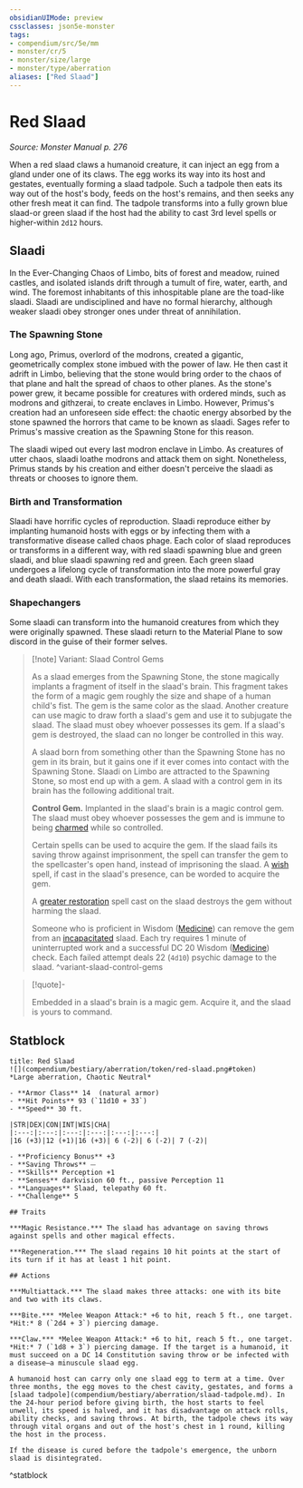 ```yaml
---
obsidianUIMode: preview
cssclasses: json5e-monster
tags:
- compendium/src/5e/mm
- monster/cr/5
- monster/size/large
- monster/type/aberration
aliases: ["Red Slaad"]
---
```

# Red Slaad
*Source: Monster Manual p. 276*  

When a red slaad claws a humanoid creature, it can inject an egg from a gland under one of its claws. The egg works its way into its host and gestates, eventually forming a slaad tadpole. Such a tadpole then eats its way out of the host's body, feeds on the host's remains, and then seeks any other fresh meat it can find. The tadpole transforms into a fully grown blue slaad-or green slaad if the host had the ability to cast 3rd level spells or higher-within `2d12` hours.

## Slaadi

In the Ever-Changing Chaos of Limbo, bits of forest and meadow, ruined castles, and isolated islands drift through a tumult of fire, water, earth, and wind. The foremost inhabitants of this inhospitable plane are the toad-like slaadi. Slaadi are undisciplined and have no formal hierarchy, although weaker slaadi obey stronger ones under threat of annihilation.

### The Spawning Stone

Long ago, Primus, overlord of the modrons, created a gigantic, geometrically complex stone imbued with the power of law. He then cast it adrift in Limbo, believing that the stone would bring order to the chaos of that plane and halt the spread of chaos to other planes. As the stone's power grew, it became possible for creatures with ordered minds, such as modrons and githzerai, to create enclaves in Limbo. However, Primus's creation had an unforeseen side effect: the chaotic energy absorbed by the stone spawned the horrors that came to be known as slaadi. Sages refer to Primus's massive creation as the Spawning Stone for this reason.

The slaadi wiped out every last modron enclave in Limbo. As creatures of utter chaos, slaadi loathe modrons and attack them on sight. Nonetheless, Primus stands by his creation and either doesn't perceive the slaadi as threats or chooses to ignore them.

### Birth and Transformation

Slaadi have horrific cycles of reproduction. Slaadi reproduce either by implanting humanoid hosts with eggs or by infecting them with a transformative disease called chaos phage. Each color of slaad reproduces or transforms in a different way, with red slaadi spawning blue and green slaadi, and blue slaadi spawning red and green. Each green slaad undergoes a lifelong cycle of transformation into the more powerful gray and death slaadi. With each transformation, the slaad retains its memories.

### Shapechangers

Some slaadi can transform into the humanoid creatures from which they were originally spawned. These slaadi return to the Material Plane to sow discord in the guise of their former selves.

> [!note] Variant: Slaad Control Gems
> 
> As a slaad emerges from the Spawning Stone, the stone magically implants a fragment of itself in the slaad's brain. This fragment takes the form of a magic gem roughly the size and shape of a human child's fist. The gem is the same color as the slaad. Another creature can use magic to draw forth a slaad's gem and use it to subjugate the slaad. The slaad must obey whoever possesses its gem. If a slaad's gem is destroyed, the slaad can no longer be controlled in this way.
> 
> A slaad born from something other than the Spawning Stone has no gem in its brain, but it gains one if it ever comes into contact with the Spawning Stone. Slaadi on Limbo are attracted to the Spawning Stone, so most end up with a gem. A slaad with a control gem in its brain has the following additional trait.
> 
> **Control Gem.** Implanted in the slaad's brain is a magic control gem. The slaad must obey whoever possesses the gem and is immune to being [charmed](_conditions.md#charmed) while so controlled.
> 
> Certain spells can be used to acquire the gem. If the slaad fails its saving throw against imprisonment, the spell can transfer the gem to the spellcaster's open hand, instead of imprisoning the slaad. A [wish](wish.md) spell, if cast in the slaad's presence, can be worded to acquire the gem.
> 
> A [greater restoration](greater-restoration.md) spell cast on the slaad destroys the gem without harming the slaad.
> 
> Someone who is proficient in Wisdom ([Medicine](_skills.md#Medicine)) can remove the gem from an [incapacitated](_conditions.md#incapacitated) slaad. Each try requires 1 minute of uninterrupted work and a successful DC 20 Wisdom ([Medicine](_skills.md#Medicine)) check. Each failed attempt deals 22 (`4d10`) psychic damage to the slaad.
^variant-slaad-control-gems

> [!quote]-  
> 
> Embedded in a slaad's brain is a magic gem. Acquire it, and the slaad is yours to command.


## Statblock

```ad-statblock
title: Red Slaad
![](compendium/bestiary/aberration/token/red-slaad.png#token)
*Large aberration, Chaotic Neutral*

- **Armor Class** 14  (natural armor)
- **Hit Points** 93 (`11d10 + 33`)
- **Speed** 30 ft.

|STR|DEX|CON|INT|WIS|CHA|
|:---:|:---:|:---:|:---:|:---:|:---:|
|16 (+3)|12 (+1)|16 (+3)| 6 (-2)| 6 (-2)| 7 (-2)|

- **Proficiency Bonus** +3
- **Saving Throws** ⏤
- **Skills** Perception +1
- **Senses** darkvision 60 ft., passive Perception 11
- **Languages** Slaad, telepathy 60 ft.
- **Challenge** 5

## Traits

***Magic Resistance.*** The slaad has advantage on saving throws against spells and other magical effects.

***Regeneration.*** The slaad regains 10 hit points at the start of its turn if it has at least 1 hit point.

## Actions

***Multiattack.*** The slaad makes three attacks: one with its bite and two with its claws.

***Bite.*** *Melee Weapon Attack:* +6 to hit, reach 5 ft., one target. *Hit:* 8 (`2d4 + 3`) piercing damage.

***Claw.*** *Melee Weapon Attack:* +6 to hit, reach 5 ft., one target. *Hit:* 7 (`1d8 + 3`) piercing damage. If the target is a humanoid, it must succeed on a DC 14 Constitution saving throw or be infected with a disease—a minuscule slaad egg.

A humanoid host can carry only one slaad egg to term at a time. Over three months, the egg moves to the chest cavity, gestates, and forms a [slaad tadpole](compendium/bestiary/aberration/slaad-tadpole.md). In the 24-hour period before giving birth, the host starts to feel unwell, its speed is halved, and it has disadvantage on attack rolls, ability checks, and saving throws. At birth, the tadpole chews its way through vital organs and out of the host's chest in 1 round, killing the host in the process.

If the disease is cured before the tadpole's emergence, the unborn slaad is disintegrated.
```
^statblock